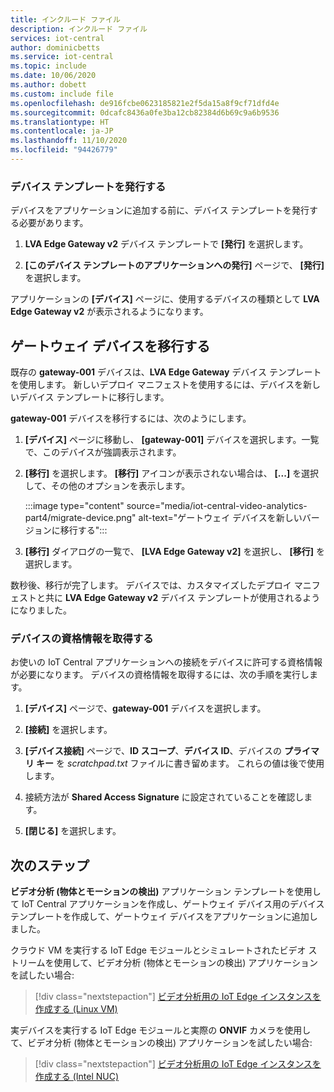 ```yaml
---
title: インクルード ファイル
description: インクルード ファイル
services: iot-central
author: dominicbetts
ms.service: iot-central
ms.topic: include
ms.date: 10/06/2020
ms.author: dobett
ms.custom: include file
ms.openlocfilehash: de916fcbe0623185821e2f5da15a8f9cf71dfd4e
ms.sourcegitcommit: 0dcafc8436a0fe3ba12cb82384d6b69c9a6b9536
ms.translationtype: HT
ms.contentlocale: ja-JP
ms.lasthandoff: 11/10/2020
ms.locfileid: "94426779"
---
```

### <a name="publish-the-device-template"></a>デバイス テンプレートを発行する

デバイスをアプリケーションに追加する前に、デバイス テンプレートを発行する必要があります。

1. **LVA Edge Gateway v2** デバイス テンプレートで **[発行]** を選択します。

1. **[このデバイス テンプレートのアプリケーションへの発行]** ページで、 **[発行]** を選択します。

アプリケーションの **[デバイス]** ページに、使用するデバイスの種類として **LVA Edge Gateway v2** が表示されるようになります。

## <a name="migrate-the-gateway-device"></a>ゲートウェイ デバイスを移行する

既存の **gateway-001** デバイスは、**LVA Edge Gateway** デバイス テンプレートを使用します。 新しいデプロイ マニフェストを使用するには、デバイスを新しいデバイス テンプレートに移行します。

**gateway-001** デバイスを移行するには、次のようにします。

1. **[デバイス]** ページに移動し、 **[gateway-001]** デバイスを選択します。一覧で、このデバイスが強調表示されます。

1. **[移行]** を選択します。 **[移行]** アイコンが表示されない場合は、 **[...]** を選択して、その他のオプションを表示します。

    :::image type="content" source="media/iot-central-video-analytics-part4/migrate-device.png" alt-text="ゲートウェイ デバイスを新しいバージョンに移行する":::

1. **[移行]** ダイアログの一覧で、 **[LVA Edge Gateway v2]** を選択し、 **[移行]** を選択します。

数秒後、移行が完了します。 デバイスでは、カスタマイズしたデプロイ マニフェストと共に **LVA Edge Gateway v2** デバイス テンプレートが使用されるようになりました。

### <a name="get-the-device-credentials"></a>デバイスの資格情報を取得する

お使いの IoT Central アプリケーションへの接続をデバイスに許可する資格情報が必要になります。 デバイスの資格情報を取得するには、次の手順を実行します。

1. **[デバイス]** ページで、**gateway-001** デバイスを選択します。

1. **[接続]** を選択します。

1. **[デバイス接続]** ページで、**ID スコープ**、**デバイス ID**、デバイスの **プライマリ キー** を *scratchpad.txt* ファイルに書き留めます。 これらの値は後で使用します。

1. 接続方法が **Shared Access Signature** に設定されていることを確認します。

1. **[閉じる]** を選択します。

## <a name="next-steps"></a>次のステップ

**ビデオ分析 (物体とモーションの検出)** アプリケーション テンプレートを使用して IoT Central アプリケーションを作成し、ゲートウェイ デバイス用のデバイス テンプレートを作成して、ゲートウェイ デバイスをアプリケーションに追加しました。

クラウド VM を実行する IoT Edge モジュールとシミュレートされたビデオ ストリームを使用して、ビデオ分析 (物体とモーションの検出) アプリケーションを試したい場合:

> [!div class="nextstepaction"]
> [ビデオ分析用の IoT Edge インスタンスを作成する (Linux VM)](../articles/iot-central/retail/tutorial-video-analytics-iot-edge-vm.md)

実デバイスを実行する IoT Edge モジュールと実際の **ONVIF** カメラを使用して、ビデオ分析 (物体とモーションの検出) アプリケーションを試したい場合:

> [!div class="nextstepaction"]
> [ビデオ分析用の IoT Edge インスタンスを作成する (Intel NUC)](../articles/iot-central/retail/tutorial-video-analytics-iot-edge-nuc.md)
